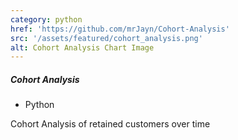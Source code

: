 ```yaml
---
category: python
href: 'https://github.com/mrJayn/Cohort-Analysis'
src: '/assets/featured/cohort_analysis.png'
alt: Cohort Analysis Chart Image
---
```


##### Cohort Analysis

-   Python

Cohort Analysis of retained customers over time
